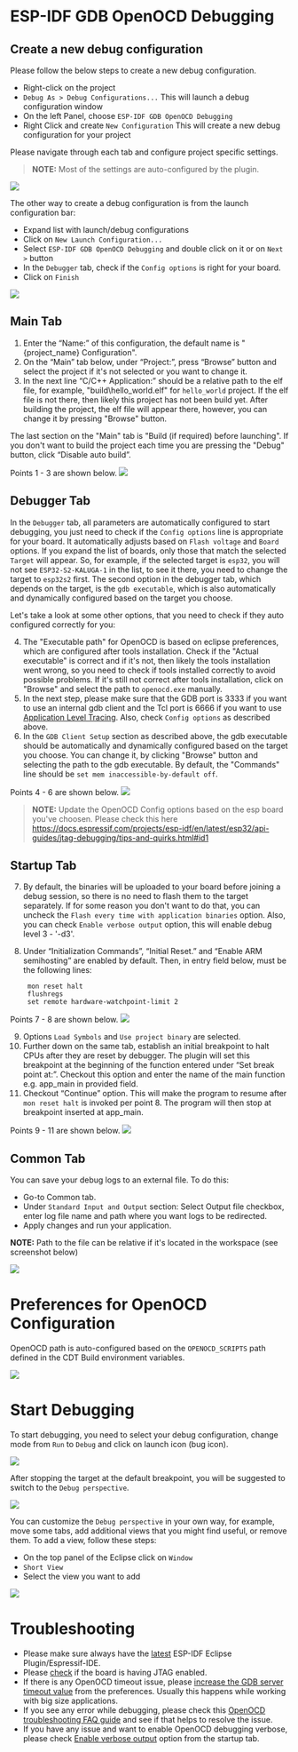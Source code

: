 # ESP-IDF GDB OpenOCD Debugging

## Create a new debug configuration
Please follow the below steps to create a new debug configuration.
* Right-click on the project
* `Debug As > Debug Configurations...` This will launch a debug configuration window
* On the left Panel, choose `ESP-IDF GDB OpenOCD Debugging`
* Right Click and create `New Configuration` This will create a new debug configuration for your project

Please navigate through each tab and configure project specific settings. 
> **NOTE:**  Most of the settings are auto-configured by the plugin.

![](images/OpenOCDDebug_4.png)


The other way to create a debug configuration is from the launch configuration bar:
* Expand list with launch/debug configurations 
* Click on `New Launch Configuration...`
* Select `ESP-IDF GDB OpenOCD Debugging` and double click on it or on `Next >` button
* In the `Debugger` tab, check if the `Config options` is right for your board.
* Click on `Finish` 

![](images/OpenOCDDebug_9.png)
## Main Tab 
1. Enter the “Name:” of this configuration, the default name is "{project_name} Configuration".
2. On the “Main” tab below, under “Project:”, press “Browse” button and select the project if it's not selected or you want to change it.
3. In the next line “C/C++ Application:” should be a relative path to the elf file, for example, "build\hello_world.elf" for `hello_world` project. If the elf file is not there, then likely this project has not been build yet. After building the project, the elf file will appear there, however, you can change it by pressing "Browse" button.

The last section on the "Main" tab is "Build (if required) before launching". If you don't want to build the project each time you are pressing the "Debug" button, click “Disable auto build”.

Points 1 - 3 are shown below.
![](images/OpenOCDDebug_5.png)

## Debugger Tab
In the `Debugger` tab, all parameters are automatically configured to start debugging, you just need to check if the `Config options` line is appropriate for your board. It automatically adjusts based on `Flash voltage` and `Board` options. If you expand the list of boards, only those that match the selected `Target` will appear. So, for example, if the selected target is `esp32`, you will not see `ESP32-S2-KALUGA-1` in the list, to see it there, you need to change the target to `esp32s2` first. The second option in the debugger tab, which depends on the target, is the `gdb executable`, which is also automatically and dynamically configured based on the target you choose.

Let's take a look at some other options, that you need to check if they auto configured correctly for you:

4. The "Executable path" for OpenOCD is based on eclipse preferences, which are configured after tools installation. Check if the "Actual executable" is correct and if it's not, then likely the tools installation went wrong, so you need to check if tools installed correctly to avoid possible problems. If it's still not correct after tools installation, click on "Browse" and select the path to `openocd.exe` manually.
5. In the next step, please make sure that the GDB port is 3333 if you want to use an internal gdb client and the Tcl port is 6666 if you want to use [Application Level Tracing](https://github.com/espressif/idf-eclipse-plugin#application-level-tracing). Also, check `Config options` as described above.
6. In the `GDB Client Setup` section as described above, the gdb executable should be automatically and dynamically configured based on the target you choose. You can change it, by clicking "Browse" button and selecting the path to the gdb executable. By default, the "Commands" line should be `set mem inaccessible-by-default off`.

Points 4 - 6 are shown below.
![](images/OpenOCDDebug_6.png)

> **NOTE:**  Update the OpenOCD Config options based on the esp board you've choosen. Please check this here https://docs.espressif.com/projects/esp-idf/en/latest/esp32/api-guides/jtag-debugging/tips-and-quirks.html#id1

## Startup Tab

7. By default, the binaries will be uploaded to your board before joining a debug session, so there is no need to flash them to the target separately. If for some reason you don't want to do that, you can uncheck the `Flash every time with application binaries` option. Also, you can check `Enable verbose output` option, this will enable debug level 3 - '-d3'.
8. Under “Initialization Commands”,  “Initial Reset.” and “Enable ARM semihosting” are enabled by default. Then, in entry field below,  must be the following lines:

		mon reset halt
		flushregs
		set remote hardware-watchpoint-limit 2
Points 7 - 8 are shown below.
![](images/OpenOCDDebug_7.png)

9. Options `Load Symbols` and `Use project binary` are selected.
10. Further down on the same tab, establish an initial breakpoint to halt CPUs after they are reset by debugger. The plugin will set this breakpoint at the beginning of the function entered under “Set break point at:”. Checkout this option and enter the name of the main function e.g. app_main in provided field.
11. Checkout “Continue” option. This will make the program to resume after `mon reset halt` is invoked per point 8. The program will then stop at breakpoint inserted at app_main.

Points 9 - 11 are shown below.
![](images/OpenOCDDebug_8.png)

## Common Tab

You can save your debug logs to an external file. To do this:
* Go-to Common tab.
* Under `Standard Input and Output` section: Select Output file checkbox, enter log file name and path where you want logs to be redirected.
* Apply changes and run your application.

 **NOTE:** Path to the file can be relative if it's located in the workspace (see screenshot below)
 
 ![](images/OpenOCDDebug_13.png)
 
# Preferences for OpenOCD Configuration
OpenOCD path is auto-configured based on the `OPENOCD_SCRIPTS` path defined in the CDT Build environment variables.

![](images/OpenOCDDebug_2.png)
# Start Debugging

To start debugging, you need to select your debug configuration, change mode from `Run` to `Debug` and click on launch icon (bug icon).

![](images/OpenOCDDebug_10.png)

After stopping the target at the default breakpoint, you will be suggested to switch to the `Debug perspective`.

![](images/OpenOCDDebug_11.png)

You can customize the `Debug perspective` in your own way, for example, move some tabs, add additional views that you might find useful, or remove them. To add a view, follow these steps:
* On the top panel of the Eclipse click on `Window`
* `Short View`
* Select the view you want to add

![](images/OpenOCDDebug_12.png)

# Troubleshooting
* Please make sure always have the [latest](https://github.com/espressif/idf-eclipse-plugin/releases/) ESP-IDF Eclipse Plugin/Espressif-IDE.
* Please [check](https://docs.espressif.com/projects/esp-idf/en/latest/esp32/api-guides/jtag-debugging/index.html#selecting-jtag-adapter) if the board is having JTAG enabled.
* If there is any OpenOCD timeout issue, please [increase the GDB server timeout value](https://www.esp32.com/viewtopic.php?f=40&t=36164#p122701) from the preferences. Usually this happens while working with big size applications.
* If you see any error while debugging, please check this [OpenOCD troubleshooting FAQ guide](https://github.com/espressif/openocd-esp32/wiki/Troubleshooting-FAQ) and see if that helps to resolve the issue.
* If you have any issue and want to enable OpenOCD debugging verbose, please check [Enable verbose output](https://github.com/espressif/idf-eclipse-plugin/blob/master/docs/OpenOCD%20Debugging.md#startup-tab) option from the startup tab. 

